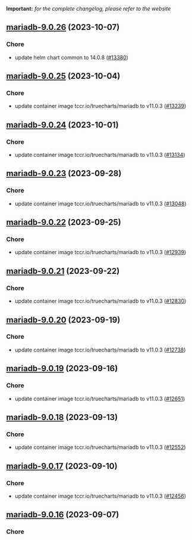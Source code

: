 **Important:**
*for the complete changelog, please refer to the website*




## [mariadb-9.0.26](https://github.com/truecharts/charts/compare/mariadb-9.0.25...mariadb-9.0.26) (2023-10-07)

### Chore

- update helm chart common to 14.0.8 ([#13380](https://github.com/truecharts/charts/issues/13380))
  
  


## [mariadb-9.0.25](https://github.com/truecharts/charts/compare/mariadb-9.0.24...mariadb-9.0.25) (2023-10-04)

### Chore

- update container image tccr.io/truecharts/mariadb to v11.0.3 ([#13239](https://github.com/truecharts/charts/issues/13239))
  
  


## [mariadb-9.0.24](https://github.com/truecharts/charts/compare/mariadb-9.0.23...mariadb-9.0.24) (2023-10-01)

### Chore

- update container image tccr.io/truecharts/mariadb to v11.0.3 ([#13134](https://github.com/truecharts/charts/issues/13134))
  
  


## [mariadb-9.0.23](https://github.com/truecharts/charts/compare/mariadb-9.0.22...mariadb-9.0.23) (2023-09-28)

### Chore

- update container image tccr.io/truecharts/mariadb to v11.0.3 ([#13048](https://github.com/truecharts/charts/issues/13048))
  
  


## [mariadb-9.0.22](https://github.com/truecharts/charts/compare/mariadb-9.0.21...mariadb-9.0.22) (2023-09-25)

### Chore

- update container image tccr.io/truecharts/mariadb to v11.0.3 ([#12939](https://github.com/truecharts/charts/issues/12939))
  
  


## [mariadb-9.0.21](https://github.com/truecharts/charts/compare/mariadb-9.0.20...mariadb-9.0.21) (2023-09-22)

### Chore

- update container image tccr.io/truecharts/mariadb to v11.0.3 ([#12830](https://github.com/truecharts/charts/issues/12830))
  
  


## [mariadb-9.0.20](https://github.com/truecharts/charts/compare/mariadb-9.0.19...mariadb-9.0.20) (2023-09-19)

### Chore

- update container image tccr.io/truecharts/mariadb to v11.0.3 ([#12738](https://github.com/truecharts/charts/issues/12738))
  
  


## [mariadb-9.0.19](https://github.com/truecharts/charts/compare/mariadb-9.0.18...mariadb-9.0.19) (2023-09-16)

### Chore

- update container image tccr.io/truecharts/mariadb to v11.0.3 ([#12651](https://github.com/truecharts/charts/issues/12651))
  
  


## [mariadb-9.0.18](https://github.com/truecharts/charts/compare/mariadb-9.0.17...mariadb-9.0.18) (2023-09-13)

### Chore

- update container image tccr.io/truecharts/mariadb to v11.0.3 ([#12552](https://github.com/truecharts/charts/issues/12552))
  
  


## [mariadb-9.0.17](https://github.com/truecharts/charts/compare/mariadb-9.0.16...mariadb-9.0.17) (2023-09-10)

### Chore

- update container image tccr.io/truecharts/mariadb to v11.0.3 ([#12456](https://github.com/truecharts/charts/issues/12456))
  
  


## [mariadb-9.0.16](https://github.com/truecharts/charts/compare/mariadb-9.0.15...mariadb-9.0.16) (2023-09-07)

### Chore
